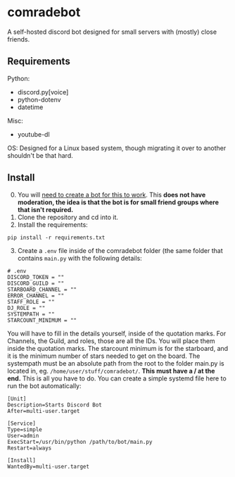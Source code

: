 # comradebot
A self-hosted discord bot designed for small servers with (mostly) close friends. 

## Requirements 
Python: 
- discord.py[voice]
- python-dotenv
- datetime

Misc:
- youtube-dl

OS:
Designed for a Linux based system, though migrating it over to another shouldn't be that hard.

## Install
0. You will [need to create a bot for this to work](https://discord.com/developers/applications). This **does not have moderation, the idea is that the bot is for small friend groups where that isn't required.**
1. Clone the repository and cd into it.
2. Install the requirements: 
```
pip install -r requirements.txt
```
3. Create a `.env` file inside of the comradebot folder (the same folder that contains `main.py` with the following details: 
```
# .env
DISCORD_TOKEN = ""
DISCORD_GUILD = ""
STARBOARD_CHANNEL = ""
ERROR_CHANNEL = ""
STAFF_ROLE = ""
DJ_ROLE = ""
SYSTEMPATH = ""
STARCOUNT_MINIMUM = ""
```

You will have to fill in the details yourself, inside of the quotation marks. For Channels, the Guild, and roles, those are all the IDs. You will place them inside the quotation marks. The starcount minimum is for the starboard, and it is the minimum number of stars needed to get on the board. The systempath must be an absolute path from the root to the folder main.py is located in, eg. `/home/user/stuff/comradebot/`. **This must have a / at the end.** This is all you have to do. You can create a simple systemd file here to run the bot automatically: 
```
[Unit]
Description=Starts Discord Bot
After=multi-user.target

[Service]
Type=simple
User=admin
ExecStart=/usr/bin/python /path/to/bot/main.py
Restart=always

[Install]
WantedBy=multi-user.target
```
